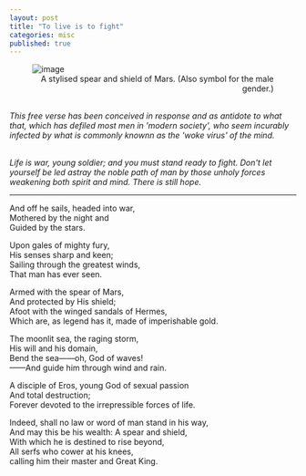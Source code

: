 ```yaml
---
layout: post
title: "To live is to fight"
categories: misc
published: true
---
```


<figure>
<img style="align: center" src='/blog/assets/images/mars-symbol.png' alt='image' />
<figcaption style="text-align: right">A stylised spear and shield of Mars. (Also symbol for the male gender.)</figcaption>
</figure> 
<br><i>
This free verse has been conceived in response and as antidote to what that, which has defiled most men in ’modern society', who seem incurably infected by what is commonly knownn as the 'woke virus' of the mind.<br><br></i>
<p><i>
Life is war, young soldier; and you must stand ready to fight. Don't let yourself be led astray the noble path of man by those unholy forces weakening both spirit and mind. There is still hope.<br></i>
<hr /></p></p>
And off he sails, headed into war,<br>
Mothered by the night and<br>
Guided by the stars.<br>
</p><p>
Upon gales of mighty fury,<br>
His senses sharp and keen;<br>
Sailing through the greatest winds,<br>
That man has ever seen.<br>
</p><p>
Armed with the spear of Mars,<br>
And protected by His shield;<br>
Afoot with the winged sandals of Hermes,<br>
Which are, as legend has it, made of imperishable gold. <br>
</p><p>
The moonlit sea, the raging storm,<br>
His will and his domain,<br>
Bend the sea——oh, God of waves!<br>
——And guide him through wind and rain.<br>
 </p><p>
A disciple of Eros, young God of sexual passion<br>
And total destruction;<br>
Forever devoted to the irrepressible forces of life.<br>
</p><p>
Indeed, shall no law or word of man stand in his way,<br>
And may this be his wealth: A spear and shield,<br>
With which he is destined to rise beyond,<br>
All serfs who cower at his knees, <br>
calling him their master and Great King.<br>
</p>